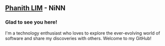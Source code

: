 ## [Phanith LIM](https://phanithlim.netlify.app) - NiNN
### Glad to see you here!  
I'm a technology enthusiast who loves to explore the ever-evolving world of software and share my discoveries with others. Welcome to my GitHub!
<br/>  
